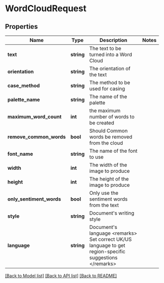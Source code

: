 # WordCloudRequest

## Properties
Name | Type | Description | Notes
------------ | ------------- | ------------- | -------------
**text** | **string** | The text to be turned into a Word Cloud | 
**orientation** | **string** | The orientation of the text | 
**case_method** | **string** | The method to be used for casing | 
**palette_name** | **string** | The name of the palette | 
**maximum_word_count** | **int** | the maximum number of words to be created | 
**remove_common_words** | **bool** | Should Common words be removed from the cloud | 
**font_name** | **string** | The name of the font to use | 
**width** | **int** | The width of the image to produce | 
**height** | **int** | The height of the image to produce | 
**only_sentiment_words** | **bool** | Only use the sentiment words from the text | 
**style** | **string** | Document&#39;s writing style | 
**language** | **string** | Document&#39;s language  &lt;remarks&gt;  Set correct UK/US language to get region-specific suggestions  &lt;/remarks&gt; | 

[[Back to Model list]](../README.md#documentation-for-models) [[Back to API list]](../README.md#documentation-for-api-endpoints) [[Back to README]](../README.md)


